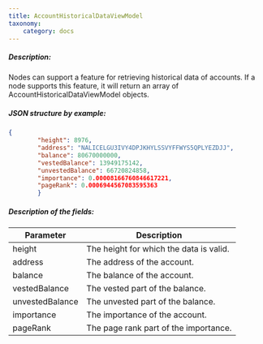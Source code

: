 ```yaml
---
title: AccountHistoricalDataViewModel
taxonomy:
    category: docs
---
```


 
##### Description: 
Nodes can support a feature for retrieving historical data of accounts. If a node supports this feature, it will return an array of AccountHistoricalDataViewModel objects.

 
##### JSON structure by example: 
```json
{
        "height": 8976,
        "address": "NALICELGU3IVY4DPJKHYLSSVYFFWYS5QPLYEZDJJ",
        "balance": 80670000000,
        "vestedBalance": 13949175142,
        "unvestedBalance": 66720824858,
        "importance": 0.00008166760846617221,
        "pageRank": 0.0006944567083595363
        }
``` 
##### Description of the fields: 

| Parameter | Description |
|------|------|
| height | The height for which the data is valid. |
| address | The address of the account. |
| balance | The balance of the account. |
| vestedBalance | The vested part of the balance. |
| unvestedBalance | The unvested part of the balance. |
| importance | The importance of the account. |
| pageRank | The page rank part of the importance. |

 
